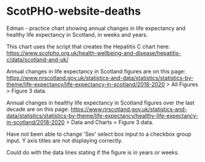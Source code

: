 # ScotPHO-website-deaths

Edman - practice chart showing annual changes in life expectancy and healthy life expectancy in Scotland, in weeks and years.

This chart uses the script that creates the Hepatitis C chart here: https://www.scotpho.org.uk/health-wellbeing-and-disease/hepatitis-c/data/scotland-and-uk/

Annual changes in life expectancy in Scotland figures are on this page: https://www.nrscotland.gov.uk/statistics-and-data/statistics/statistics-by-theme/life-expectancy/life-expectancy-in-scotland/2018-2020 > All Figures > Figure 3 data.  

Annual changes in healthy life expectancy in Scotland figures over the last decade are on this page: https://www.nrscotland.gov.uk/statistics-and-data/statistics/statistics-by-theme/life-expectancy/healthy-life-expectancy-in-scotland/2018-2020 > Data and Charts > Figure 3 data. 

Have not been able to change 'Sex' select box input to a checkbox group input. Y axis titles are not displaying correctly.

Could do with the data lines stating if the figure is in years or weeks.